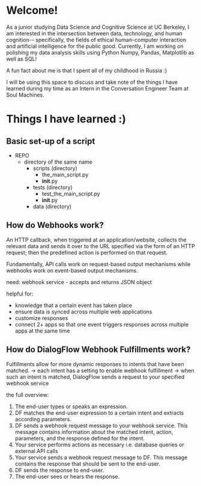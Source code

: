 
<!--
**alexishan124/alexishan124** is a ✨ _special_ ✨ repository because its `README.md` (this file) appears on your GitHub profile.

Here are some ideas to get you started:

- 🔭 I’m currently working on ...
- 🌱 I’m currently learning ...
- 👯 I’m looking to collaborate on ...
- 🤔 I’m looking for help with ...
- 💬 Ask me about ...
- 📫 How to reach me: ...
- 😄 Pronouns: ...
- ⚡ Fun fact: ...
-->

# Welcome!

As a junior studying Data Science and Cognitive Science at UC Berkeley, I am interested in the intersection between data, technology, and human cognition-- specifically, the fields of ethical human-computer interaction and artificial intelligence for the public good. Currently, I am working on polishing my data analysis skills using Python Numpy, Pandas, Matplotlib as well as SQL! 

A fun fact about me is that I spent all of my childhood in Russia :)
 
I will be using this space to discuss and take note of the things I have learned during my time as an Intern in the Conversation Engineer Team at Soul Machines.

# Things I have learned :)

## Basic set-up of a script 
- REPO
  - directory of the same name
    - scripts (directory)
      - the_main_script.py
      - __init__.py
    - tests (directory)
      - test_the_main_script.py
      - __init__.py
    - data (directory)

## How do Webhooks work?
An HTTP callback, when triggered at an application/website, collects the relevant data and sends it over to the URL specified via the form of an HTTP request; then the predefined action is performed on that request. 

Fundamentally, API calls work on request-based output mechanisms while webhooks work on event-based output mechanisms. 

need: webhook service - accepts and returns JSON object

helpful for: 
- knowledge that a certain event has taken place
- ensure data is synced across multiple web applications
- customize responses
- connect 2+ apps so that one event triggers responses across multiple apps at the same time 

## How do DialogFlow Webhook Fulfillments work?
Fulfillments allow for more dynamic responses to intents that have been matched.
-> each intent has a setting to enable webhook fulfillment
-> when such an intent is matched, DialogFlow sends a request to your specified webhook service

the full overview:
1. The end-user types or speaks an expression.
2. DF matches the end-user expression to a certain intent and extracts according parameters.
3. DF sends a webhook request message to your webhook service. This message contains information about the matched intent, action, parameters, and the response defined for the intent. 
4. Your service performs actions as necessary i.e. database queries or external API calls
5. Your service sends a webhook request message to DF. This message contains the response that should be sent to the end-user.
6. DF sends the response to end-user.
7. The end-user sees or hears the response. 






